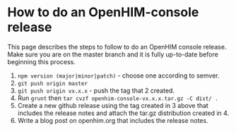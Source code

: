 How to do an OpenHIM-console release
====================================

This page describes the steps to follow to do an OpenHIM console release. Make sure you are on the master branch and it is fully up-to-date before beginning this process.

1. `npm version (major|minor|patch)` - choose one according to semver.
2. `git push origin master`
3. `git push origin vx.x.x` - push the tag that 2 created.
4. Run `grunt` then `tar cvzf openhim-console-vx.x.x.tar.gz -C dist/ .`
5. Create a new github release using the tag created in 3 above that includes the release notes and attach the tar.gz distribution created in 4.
6. Write a blog post on openhim.org that includes the release notes.
